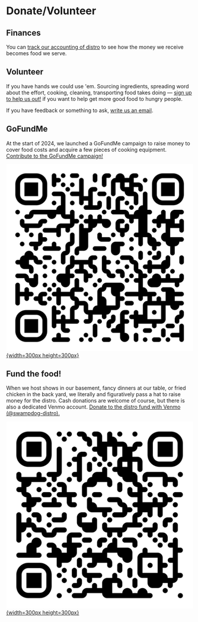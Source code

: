 # Donate/Volunteer

## Finances
You can [track our accounting of distro][distro-accounting] to see how the money we receive becomes food we serve.

## Volunteer
If you have hands we could use 'em. Sourcing ingredients, spreading word about the effort, cooking, cleaning, transporting food takes doing — [sign up to help us out!][signup-form] if you want to help get more good food to hungry people.

If you have feedback or something to ask, [write us an email][swampdog-email].


## GoFundMe
At the start of 2024, we launched a GoFundMe campaign to raise money to cover food costs and acquire a few pieces of cooking equipment. [Contribute to the GoFundMe campaign!][gofundme]

[![go-fund-me-qr-code](../public/images/distro-gofundme-qr.svg){width=300px height=300px}][gofundme]

## Fund the food!
When we host shows in our basement, fancy dinners at our table, or fried chicken in the back yard, we literally and figuratively pass a hat to raise money for the distro. Cash donations are welcome of course, but there is also a dedicated Venmo account. [Donate to the distro fund with Venmo (@swampdog-distro).][venmo]

[![venmo-qr-code](../public/images/distro-venmo-qr.svg){width=300px height=300px}][venmo]

[gofundme]: https://www.gofundme.com/f/help-swamp-dog-hobble-feed-nyc-migrants 'distro gofundme donation page'
[venmo]: https://account.venmo.com/u/swampdog-distro 'distro venmo donation page'
[distro-accounting]: https://docs.google.com/spreadsheets/d/1FN2MsiddUhml-wRD7RpK3K_PgpTI-jSUwXjg3bW4pOY/edit?usp=sharing 'distro accounting page'
[swampdog-email]: mailto:swampdog@fastmail.com?subject=distro 'distro email'
[signup-form]: https://docs.google.com/forms/d/e/1FAIpQLSdpNN3OUKQYSfXyZ4V4AJ1A2RGkdkEVbDnykJnfPEX1-JaAFA/viewform?usp=sf_link 'distro volunteer signup form'
